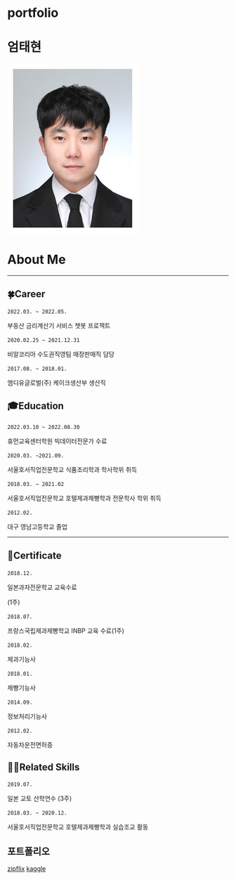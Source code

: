 # portfolio

# 엄태현

![](images/Eom.jpg)

# About Me

---

## 🍀Career

`2022.03. ~ 2022.05.`

부동산 금리계산기 서비스 챗봇 프로젝트

`2020.02.25 ~ 2021.12.31`

비알코리아 수도권직영팀 매장판매직 담당

`2017.08. ~ 2018.01.`

엠디유글로벌(주) 케이크생산부 생산직 

## 🎓Education

`2022.03.10 ~ 2022.08.30`

휴먼교육센터학원 빅데이터전문가 수료

`2020.03. ~2021.09.`

서울호서직업전문학교 식품조리학과 학사학위 취득

`2018.03. ~ 2021.02`

서울호서직업전문학교 호텔제과제빵학과 전문학사 학위 취득

`2012.02.`

대구 영남고등학교 졸업

---

## 🧾Certificate

`2018.12.`

일본과자전문학교 교육수료

(1주)

`2018.07.`

프랑스국립제과제빵학교 INBP 교육 수료(1주)

`2018.02.`

제과기능사

`2018.01.`

제빵기능사

`2014.09.`

정보처리기능사

`2012.02.`

자동차운전면허증

## 👩‍🚀**Related Skills**

`2019.07.`

일본 교토 산학연수 (3주)

`2018.03. ~ 2020.12.`

서울호서직업전문학교 호텔제과제빵학과 실습조교 활동

## 포트폴리오

[zipflix](portfolio/ZIPFLIX프로젝트.pdf)
[kaggle](portfolio/시계열활용사례.pdf)